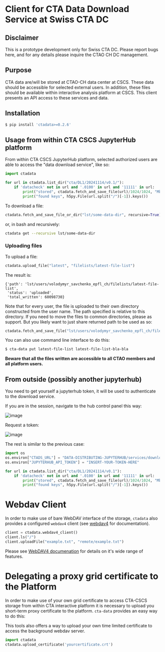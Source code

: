 # Client for CTA Data Download Service at Swiss CTA DC

## Disclaimer

This is a prototype development only for Swiss CTA DC. Please report bugs here, and for any details please inquire the CTAO CH DC management.

## Purpose

CTA data are/will be stored at CTAO-CH data center at CSCS.
These data should be accessible for selected external users.
In addition, these files should be available within interactive analysis platform at CSCS.
This client presents an API access to these services and data.
## Installation

```bash
$ pip install 'ctadata>=0.2.6'
```

## Usage from within CTA CSCS JupyterHub platform

From within CTA CSCS JupyterHub platform, selected authorized users are able to access the "data download service", like so:

```python
import ctadata

for url in ctadata.list_dir("cta/DL1/20241114/v0.1/"):
    if 'datacheck' not in url and '.0100' in url and '11111' in url:
        print("stored", ctadata.fetch_and_save_file(url)/1024/1024, "Mb")
        print("found keys", h5py.File(url.split("/")[-1]).keys())
```

To download a file:

```python
ctadata.fetch_and_save_file_or_dir("lst/some-data-dir", recursive=True)
```

or, in bash and recursively:

```bash
ctadata get --recursive lst/some-data-dir
```

### Uploading files

To upload a file:

```python
ctadata.upload_file("latest", "filelists/latest-file-list")
```

The result is:

```
{'path': 'lst/users/volodymyr_savchenko_epfl_ch/filelists/latest-file-list',
 'status': 'uploaded',
 'total_written': 60098730}
```

Note that for every user, the file is uploaded to their own directory constructed from the user name. The path specified is relative to this directory. If you need to move the files to common directories, please as support.  But you likely want to just share returned path to be used as so:

```python
ctadata.fetch_and_save_file("lst/users/volodymyr_savchenko_epfl_ch/filelists/latest-file-list")
```

You can also use command line interface to do this:

```bash
$ cta-data put latest-file-list latest-file-list-bla-bla
```

**Beware that all the files written are accessible to all CTAO members and all platform users.**

## From outside (possibly another jupyterhub)

You need to get yourself a jupyterhub token, it will be used to authenticate to the download service.

If you are in the session, navigate to the hub control panel this way:

![image](https://user-images.githubusercontent.com/3909535/227050172-35318c23-c138-40cb-b6ce-d2f6e780fa06.png)

Request a token:

![image](https://user-images.githubusercontent.com/3909535/227050281-2b012c15-ab84-4d75-a961-85057440fcf4.png)

The rest is similar to the previous case:

```python
import os
os.environ["CTADS_URL"] = "DATA-DISTRIBUTING-JUPYTERHUB/services/downloadservice/"
os.environ["JUPYTERHUB_API_TOKEN"] = "INSERT-YOUR-TOKEN-HERE"

for url in ctadata.list_dir("cta/DL1/20241114/v0.1"):
    if 'datacheck' not in url and '.0100' in url and '11111' in url:
        print("stored", ctadata.fetch_and_save_file(url)/1024/1024, "Mb")
        print("found keys", h5py.File(url.split("/")[-1]).keys())
```

# Webdav Client

In order to make use of bare WebDAV interface of the storage, `ctadata` also provides a configured `webdav4` client (see [webdav4](https://github.com/skshetry/webdav4) for documentation).

```python
client = ctadata.webdav4_client()
client.ls("/")
client.uploadFile("example.txt", "remote/example.txt")
```

Please see [WebDAV4 documenation](https://skshetry.github.io/webdav4/) for details on it's wide range of features.

# Delegating a proxy grid certificate to the Platform

In order to make use of your own grid certificate to access CTA-CSCS storage from within CTA interactive platform it is necessary to upload you short-term proxy certificate to the platform. `cta-data` provides an easy way to do this:

This tools also offers a way to upload your own time limited certificate to access the background webdav server.

```python
import ctadata
ctadata.upload_certificate('yourcertificate.crt')
```
